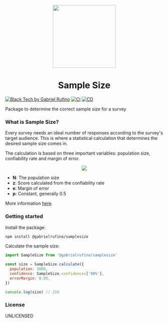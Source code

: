 <p align="center">
  <img width="200px" src="https://drive.google.com/uc?export=view&id=1iuh2NXRaAXMYl0tXL50Km_y-LX36A2Dy">
  <h1 align="center">Sample Size</h1>
</p>

[![Black Tech by Gabriel Rufino](https://img.shields.io/badge/Black_Tech-by_Gabriel_Rufino_%F0%9F%96%A4-white?style=flat-square&labelColor=444444)](https://gabrielrufino.com)
[![CI](https://github.com/gabrielrufino/samplesize/actions/workflows/ci.yml/badge.svg)](https://github.com/gabrielrufino/samplesize/actions/workflows/ci.yml)
[![CD](https://github.com/gabrielrufino/samplesize/actions/workflows/cd.yml/badge.svg)](https://github.com/gabrielrufino/samplesize/actions/workflows/cd.yml)

Package to determine the correct sample size for a survey

### What is Sample Size?

Every survey needs an ideal number of responses according to the survey's target audience. This is where a statistical calculation that determines the desired sample size comes in.

The calculation is based on three important variables: population size, confiability rate and margin of error.

<p align="center">
  <img src="https://drive.google.com/uc?export=view&id=1jXq8bPiCegwLn065clLgFtnD0ytaFs3l">
</p>

* **N**: The population size
* **z**: Score calculated from the confiability rate
* **e**: Margin of error
* **p**: Constant, generally 0.5

More information [here](https://www.surveymonkey.com/mp/sample-size-calculator/).

### Getting started

Install the package:

```bash
npm install @gabrielrufino/samplesize
```

Calculate the sample size:

```js
import SampleSize from '@gabrielrufino/samplesize'

const size = SampleSize.calculate({
  population: 3000,
  confidence: SampleSize.confidences['90%'],
  errorMargin: 0.05,
})

console.log(size) // 250
```

### License

UNLICENSED
